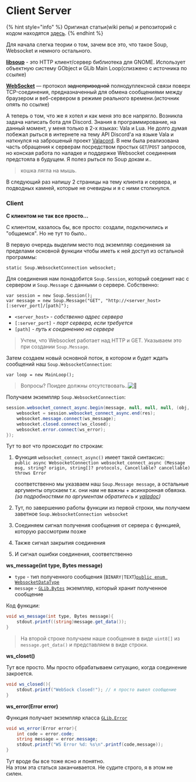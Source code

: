 # Client Server

{% hint style="info" %}
Оригинал статьи\(wiki репы\) и репозиторий с кодом находятся [здесь](https://gitlab.gnome.org/MrSyabro/soup_websocket_Example).
{% endhint %}

Для начала слегка теории о том, зачем все это, что такое Soup, Websocket и немного остального.

[**libsoup**](https://gitlab.gnome.org/GNOME/libsoup) - это HTTP клиент/сервер библиотека для GNOME. Использует объектную систему GObject и GLib Main Loop\(спизжено с источника по ссылке\)

[**WebSocket**](https://ru.wikipedia.org/wiki/WebSocket) — протокол ~~заднеприводной~~ полнодуплексной связи поверх TCP-соединения, предназначенный для обмена сообщениями между браузером и веб-сервером в режиме реального времени.\(источник опять по ссылке\)

А теперь о том, что же я хотел и как меня это все напрягло. Возникла задача написать бота для Discord. Знания в программирование, на данный момент, у меня только в 2-х языках: Vala и Lua. Не долго думая побежал рыться в интернете на тему API Discord'a на языке Vala и наткнулся на заброшеный проект [Valacord](https://github.com/G3bE/valacord). В нем была реализована часть обращения к серверам посредством простых `GET`/`POST` запросов, но конская работа по наладке и поддержке Websocket соединения предстояла в будущем. Я полез рыться по Soup докам и..

> кошка лягла на мышь.

В следующий раз напишу 2 страницы на тему клиента и сервера, и подводных камней, которые не очевидны и я с ними столкнулся.

### Client

**С клиентом не так все просто...**

С клиентом, казалось бы, все просто: создали, подключились и "общаемся". Но не тут то было..

В первую очередь выделим место под экземпляр соединения за пределами основной функции чтобы иметь к ней доступ из остальной программы:

```text
static Soup.WebsocketConnection websocket;
```

Для соединения нам понадобится `Soup.Session`, который соединит нас с сервером и `Soup.Message` с данными о сервере. Собственно:

```text
var session = new Soup.Session();
var message = new Soup.Message("GET", "http://<server_host>[:server_port]/[path]");
```

*  `<server_host>` - _собственно адрес сервера_
*  `[:server_port]` - _порт сервера, если требуется_
*  `[path]` - _путь к соединению на сервере_

> Учтем, что Websocket работает над HTTP и GET. Указываем это при создании `Soup.Message`.

Затем создаем новый основной поток, в котором и будет ждать сообщений наш `Soup.WebsocketConnection`:

```text
var loop = new MainLoop();
```

> Вопросы? Поидее должны отсутствовать..![:thinking:](/assets/emoji/thinking-4f0b84e5ab8a650cafb166e93688f0e9b31b9ade22a91035261ac90490edb9d3.png)️

Получаем экземпляр `Soup.WebsocketConnection`:

```csharp
session.websocket_connect_async.begin(message, null, null, null, (obj, res) => {
    websocket = session.websocket_connect_async.end(res);
    websocket.message.connect(ws_message);
    websocket.closed.connect(ws_closed);
    websocket.error.connect(ws_error);
});
```

Тут то вот что происходит по строкам:

1. Функция `websocket_connect_async()` имеет такой синтаксис:  
   `public async WebsocketConnection websocket_connect_async (Message msg, string? origin, string[]? protocols, Cancellable? cancellable) throws Error`

   соответственно мы указваем наш `Soup.Message message`, а остальные аргументы опускаем т.к. они нам не важны + асинхронная обвязка. _\(за подробностями по аргументам обратитесь к_ [_valadoc_](https://valadoc.org/libsoup-2.4/Soup.Session.websocket_connect_async.html)_\)_

2. Тут, по завершению работы функции из первой строки, мы получаем заветное `Soup.WebsocketConnection websocket`
3. Соединяем сигнал получения сообщения от сервера с функцией, которую рассмотрим позже
4. Также сигнал закрытия соединения
5. И сигнал ошибки соединения, соответственно

 **ws\_message\(int type, Bytes message\)**

*  `type` - тип полученного сообщения \(`BINARY|TEXT`\)[`public enum WebsocketDataType`](https://valadoc.org/libsoup-2.4/Soup.WebsocketDataType.html)
*  `message` - [`GLib.Bytes`](https://valadoc.org/glib-2.0/GLib.Bytes.html) экземпляр, который хранит полученное сообщение

Код функции:

```csharp
void ws_message(int type, Bytes message){
    stdout.printf((string)message.get_data());
}
```

> На второй строке получаем наше сообщение в виде `uint8[]` из `message.get_data()` и представляем в виде строки.

 **ws\_closet\(\)**

Тут все просто. Мы просто обрабатываем ситуацию, когда соединение закроется.

```csharp
void ws_closed(){
    stdout.printf("WebSock closed!"); // я просто вывел сообщение
}
```

 **ws\_error\(Error error\)**

Функция получает экземпляр класса [`GLib.Error`](https://valadoc.org/glib-2.0/GLib.Error.html)

```csharp
void ws_error(Error error){
    int code = error.code;
    string message = error.message;
    stdout.printf("WS Error %d: %s\n".printf(code,message));
}
```

Тут вроде бы все тоже ясно и понятно.  
На этом эта статься заканчивается.️ Не судите строго, я в этом не силен.

